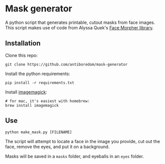 # Mask generator

A python script that generates printable, cutout masks from face images. This script makes use of code from Alyssa Quek's [Face Morpher library](https://github.com/alyssaq/face_morpher).

## Installation

Clone this repo:

```
git clone https://github.com/antiboredom/mask-generator
```

Install the python requirements:

```
pip install -r requirements.txt
```

Install [imagemagick](https://www.imagemagick.org/script/index.php):

```
# for mac, it's easiest with homebrew:
brew install imagemagick
```

## Use

```
python make_mask.py [FILENAME]
```

The script will attempt to locate a face in the image you provide, cut out the face, remove the eyes, and put it on a background.

Masks will be saved in a `masks` folder, and eyeballs in an `eyes` folder.

